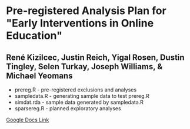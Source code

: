 # Pre-registered Analysis Plan for "Early Interventions in Online Education"

## René Kizilcec, Justin Reich, Yigal Rosen, Dustin Tingley, Selen Turkay, Joseph Williams, & Michael Yeomans

* prereg.R - pre-registered exclusions and analyses
* sampledata.R - generating sample data to test prereg.R
* simdat.rda - sample data generated by sampledata.R
* sparsereg.R - planned exploratory analyses

<a href="https://docs.google.com/document/d/1Y2kY_utfNK2DliubONBO3yiwhWI0dPvYrxmUoHDr2b0/edit?usp=sharing"> Google Docs Link </a>
